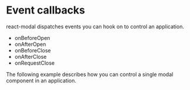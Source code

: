 # Event callbacks

react-modal dispatches events you can hook on to control an application.

* onBeforeOpen
* onAfterOpen
* onBeforeClose
* onAfterClose
* onRequestClose

The following example describes how you can control a single modal component 
in an application.

[](codepen://diasbruno/rWbYQQ/)
